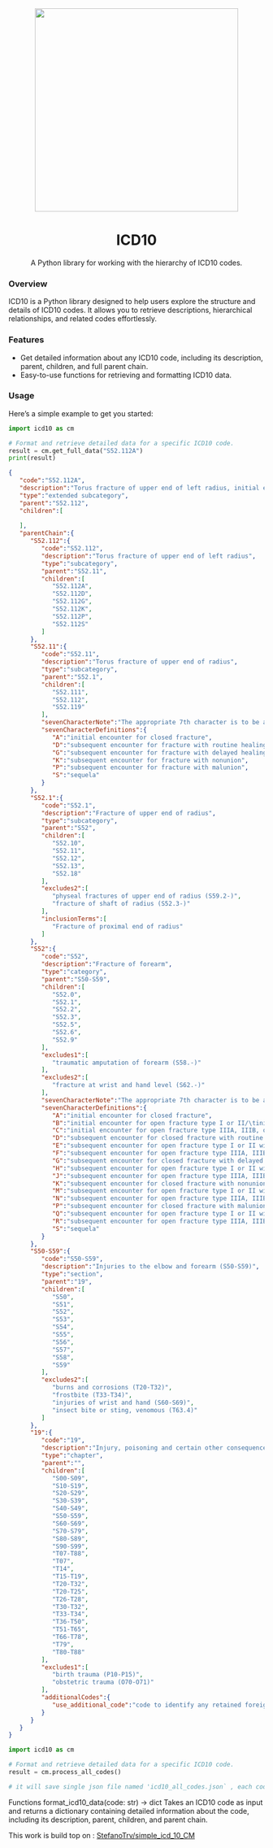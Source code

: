 <div align="center">
<img width="400px" src="https://github.com/user-attachments/assets/c2bd1ad6-f6ee-4fd9-9848-1d635b036d4c">
<h1>ICD10</h1></div>
<!-- 
<h2 align="center">A Python library for working with the hierarchy of ICD10 codes.</h2> -->

<p align="center">
  <p align="center">A Python library for working with the hierarchy of ICD10 codes.
</p>
</p>

### Overview
ICD10 is a Python library designed to help users explore the structure and details of ICD10 codes. It allows you to retrieve descriptions, hierarchical relationships, and related codes effortlessly.

### Features
- Get detailed information about any ICD10 code, including its description, parent, children, and full parent chain.
- Easy-to-use functions for retrieving and formatting ICD10 data.

### Usage
Here’s a simple example to get you started:

```python
import icd10 as cm

# Format and retrieve detailed data for a specific ICD10 code.
result = cm.get_full_data("S52.112A")
print(result)
```

```json
{
   "code":"S52.112A",
   "description":"Torus fracture of upper end of left radius, initial encounter for closed fracture",
   "type":"extended subcategory",
   "parent":"S52.112",
   "children":[
      
   ],
   "parentChain":{
      "S52.112":{
         "code":"S52.112",
         "description":"Torus fracture of upper end of left radius",
         "type":"subcategory",
         "parent":"S52.11",
         "children":[
            "S52.112A",
            "S52.112D",
            "S52.112G",
            "S52.112K",
            "S52.112P",
            "S52.112S"
         ]
      },
      "S52.11":{
         "code":"S52.11",
         "description":"Torus fracture of upper end of radius",
         "type":"subcategory",
         "parent":"S52.1",
         "children":[
            "S52.111",
            "S52.112",
            "S52.119"
         ],
         "sevenCharacterNote":"The appropriate 7th character is to be added to all codes in subcategory S52.11",
         "sevenCharacterDefinitions":{
            "A":"initial encounter for closed fracture",
            "D":"subsequent encounter for fracture with routine healing",
            "G":"subsequent encounter for fracture with delayed healing",
            "K":"subsequent encounter for fracture with nonunion",
            "P":"subsequent encounter for fracture with malunion",
            "S":"sequela"
         }
      },
      "S52.1":{
         "code":"S52.1",
         "description":"Fracture of upper end of radius",
         "type":"subcategory",
         "parent":"S52",
         "children":[
            "S52.10",
            "S52.11",
            "S52.12",
            "S52.13",
            "S52.18"
         ],
         "excludes2":[
            "physeal fractures of upper end of radius (S59.2-)",
            "fracture of shaft of radius (S52.3-)"
         ],
         "inclusionTerms":[
            "Fracture of proximal end of radius"
         ]
      },
      "S52":{
         "code":"S52",
         "description":"Fracture of forearm",
         "type":"category",
         "parent":"S50-S59",
         "children":[
            "S52.0",
            "S52.1",
            "S52.2",
            "S52.3",
            "S52.5",
            "S52.6",
            "S52.9"
         ],
         "excludes1":[
            "traumatic amputation of forearm (S58.-)"
         ],
         "excludes2":[
            "fracture at wrist and hand level (S62.-)"
         ],
         "sevenCharacterNote":"The appropriate 7th character is to be added to all codes from category S52",
         "sevenCharacterDefinitions":{
            "A":"initial encounter for closed fracture",
            "B":"initial encounter for open fracture type I or II/\tinitial encounter for open fracture NOS",
            "C":"initial encounter for open fracture type IIIA, IIIB, or IIIC",
            "D":"subsequent encounter for closed fracture with routine healing",
            "E":"subsequent encounter for open fracture type I or II with routine healing",
            "F":"subsequent encounter for open fracture type IIIA, IIIB, or IIIC with routine healing",
            "G":"subsequent encounter for closed fracture with delayed healing",
            "H":"subsequent encounter for open fracture type I or II with delayed healing",
            "J":"subsequent encounter for open fracture type IIIA, IIIB, or IIIC with delayed healing",
            "K":"subsequent encounter for closed fracture with nonunion",
            "M":"subsequent encounter for open fracture type I or II with nonunion",
            "N":"subsequent encounter for open fracture type IIIA, IIIB, or IIIC with nonunion",
            "P":"subsequent encounter for closed fracture with malunion",
            "Q":"subsequent encounter for open fracture type I or II with malunion",
            "R":"subsequent encounter for open fracture type IIIA, IIIB, or IIIC with malunion",
            "S":"sequela"
         }
      },
      "S50-S59":{
         "code":"S50-S59",
         "description":"Injuries to the elbow and forearm (S50-S59)",
         "type":"section",
         "parent":"19",
         "children":[
            "S50",
            "S51",
            "S52",
            "S53",
            "S54",
            "S55",
            "S56",
            "S57",
            "S58",
            "S59"
         ],
         "excludes2":[
            "burns and corrosions (T20-T32)",
            "frostbite (T33-T34)",
            "injuries of wrist and hand (S60-S69)",
            "insect bite or sting, venomous (T63.4)"
         ]
      },
      "19":{
         "code":"19",
         "description":"Injury, poisoning and certain other consequences of external causes (S00-T88)",
         "type":"chapter",
         "parent":"",
         "children":[
            "S00-S09",
            "S10-S19",
            "S20-S29",
            "S30-S39",
            "S40-S49",
            "S50-S59",
            "S60-S69",
            "S70-S79",
            "S80-S89",
            "S90-S99",
            "T07-T88",
            "T07",
            "T14",
            "T15-T19",
            "T20-T32",
            "T20-T25",
            "T26-T28",
            "T30-T32",
            "T33-T34",
            "T36-T50",
            "T51-T65",
            "T66-T78",
            "T79",
            "T80-T88"
         ],
         "excludes1":[
            "birth trauma (P10-P15)",
            "obstetric trauma (O70-O71)"
         ],
         "additionalCodes":{
            "use_additional_code":"code to identify any retained foreign body, if applicable (Z18.-)"
         }
      }
   }
}
```




```python
import icd10 as cm

# Format and retrieve detailed data for a specific ICD10 code.
result = cm.process_all_codes()

# it will save single json file named 'icd10_all_codes.json` , each code in same format as above example
```



Functions
format_icd10_data(code: str) -> dict
Takes an ICD10 code as input and returns a dictionary containing detailed information about the code, including its description, parent, children, and parent chain.


This work is build top on : [StefanoTrv/simple_icd_10_CM](https://github.com/StefanoTrv/simple_icd_10_CM/tree/master)

